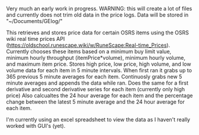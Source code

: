 Very much an early work in progress.
WARNING: this will create a lot of files and currently does not trim old data in the price logs. Data will be stored in "~/Documents/GElog/"

This retrieves and stores price data for certain OSRS items using the OSRS wiki real time prices API (https://oldschool.runescape.wiki/w/RuneScape:Real-time_Prices).
Currently chooses these items based on a minimum buy limit value, minimum hourly throughput (itemPrice*volume), minimum hourly volume, and maximum item price.
Stores high price, low price, high volume, and low volume data for each item in 5 minute intervals.
When first ran it grabs up to 365 previous 5 minute averages for each item. Continuosly grabs new 5 minute averages and appends the data while ran.
Does the same for a first derivative and second derivative series for each item (currently only high price)
Also calcualtes the 24 hour average for each item and the percentage change between the latest 5 minute average and the 24 hour average for each item.

I'm currently using an excel spreadsheet to view the data as I haven't really worked with GUI's (yet).
